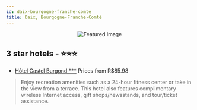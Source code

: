 ```yaml
---
id: daix-bourgogne-franche-comte
title: Daix, Bourgogne-Franche-Comté
---
```


<center><img src="https://i.travelapi.com/hotels/2000000/1410000/1400200/1400180/28b05c9c_z.jpg" alt="Featured Image" /></center>


##  3 star hotels - ⭐️⭐️⭐️

-    [Hôtel Castel Burgond ***](https://us.hurb.com/hotels/daix/hotel-castel-burgond-JNP-JP822509?cmp=18055) Prices from R$85.98
   > Enjoy recreation amenities such as a 24-hour fitness center or take in the view from a terrace. This hotel also features complimentary wireless Internet access, gift shops/newsstands, and tour/ticket assistance.
